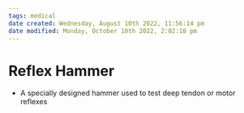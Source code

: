```yaml
---
tags: medical
date created: Wednesday, August 10th 2022, 11:56:14 pm
date modified: Monday, October 10th 2022, 2:02:18 pm
---
```


# Reflex Hammer
- A specially designed hammer used to test deep tendon or motor reflexes

